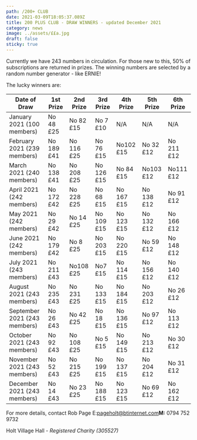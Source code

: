 ```yaml
---
path: /200+ CLUB
date: 2021-03-09T18:05:37.089Z
title: 200 PLUS CLUB - DRAW WINNERS - updated December 2021
category: news
image: ../assets/££a.jpg
draft: false
sticky: true
---
```

Currently we have 243 numbers in circulation.  For those new to this, 50% of subscriptions are returned in prizes.  The winning numbers are selected by a random number generator - like ERNIE!

The lucky winners are:

| Date of Draw                 | 1st Prize    | 2nd Prize     | 3rd Prize    | 4th Prize     | 5th Prize     | 6th Prize    |
| ---------------------------- | ------------ | ------------- | ------------ | ------------- | ------------- | ------------ |
| January 2021 (100 members)   | No 48   £25  | No 82     £15 | No 7     £10 | N/A           | N/A           | N/A          |
| February 2021 (239 members)  | No 189   £41 | No 116   £25  | No 76   £15  | No102   £15   | No 32     £12 | No 211   £12 |
| March 2021 (240 members)     | No 138 £41   | No 208    £25 | No 126 £15   | No 84    £15  | No103    £12  | No111    £12 |
| April 2021 (242 members)     | No 172 £42   | No 228    £25 | No 68    £15 | No 167 £15    | No 138    £12 | No 91    £12 |
| May 2021 (242 members)       | No 29    £42 | No 14    £25  | No 109 £15   | No 123 £15    | No 132    £12 | No 166 £12   |
| June 2021 (242 members)      | No 179 £42   | No 8      £25 | No 203 £15   | No 220 £15    | No 59    £12  | No 148 £12   |
| July 2021 (243 members)      | No 211 £43   | No108    £25  | No7      £15 | No 114   £15  | No 156   £12  | No 140   £12 |
| August 2021 (243 members)    | No 235   £43 | No 231   £25  | No 133   £15 | No 184   £15  | No 203    £12 | No 26   £12  |
| September 2021 (243 members) | No 26  £43   | No 42    £25  | No 18   £15  | No 136    £15 | No 97    £12  | No 113   £12 |
| October 2021 (243 members)   | No 92  £43   | No 108   £25  | No 5     £15 | No 149    £15 | No 213   £12  | No 30   £12  |
| November 2021 (243 members)  | No 52  £43   | No 215   £25  | No 199   £15 | No 137   £15  | No 204   £12  | No 31   £12  |
| December 2021 (243 members)  | No 14   £43  | No 23    £25  | No 188   £15 | No 123  £15   | No 69    £12  | No 162   £12 |

For more details, contact Rob Page E:[pageholt@btinternet.com](mailto:pageholt@btinternet.com)**M:** 0794 752 9732

Holt Village Hall - *Registered Charity (305527)*